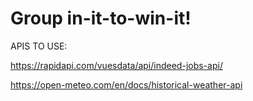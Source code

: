 # Group in-it-to-win-it!


APIS TO USE:

https://rapidapi.com/vuesdata/api/indeed-jobs-api/

https://open-meteo.com/en/docs/historical-weather-api

